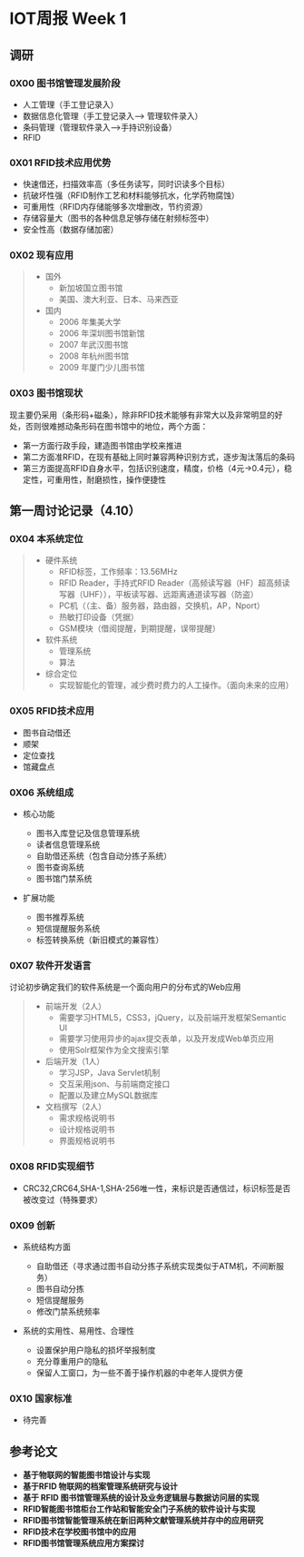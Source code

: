 # IOT周报 Week 1

## 调研

### 0X00 图书馆管理发展阶段

- 人工管理（手工登记录入）
- 数据信息化管理（手工登记录入--> 管理软件录入）
- 条码管理（管理软件录入-->手持识别设备）
- RFID


### 0X01 RFID技术应用优势

- 快速借还，扫描效率高（多任务读写，同时识读多个目标）
- 抗破坏性强（RFID制作工艺和材料能够抗水，化学药物腐蚀）
- 可重用性（RFID内存储能够多次增删改，节约资源）
- 存储容量大（图书的各种信息足够存储在射频标签中）
- 安全性高（数据存储加密）

### 0X02 现有应用

> - 国外
>   - 新加坡国立图书馆
>   - 美国、澳大利亚、日本、马来西亚
> - 国内
>   - 2006 年集美大学
>   - 2006 年深圳图书馆新馆
>   - 2007 年武汉图书馆
>   - 2008 年杭州图书馆
>   - 2009 年厦门少儿图书馆

### 0X03 图书馆现状

现主要仍采用（条形码+磁条），除非RFID技术能够有非常大以及非常明显的好处，否则很难撼动条形码在图书馆中的地位，两个方面：

- 第一方面行政手段，建造图书馆由学校来推进
- 第二方面准RFID，在现有基础上同时兼容两种识别方式，逐步淘汰落后的条码
- 第三方面提高RFID自身水平，包括识别速度，精度，价格（4元->0.4元），稳定性，可重用性，耐磨损性，操作便捷性

## 第一周讨论记录（4.10）

### 0X04 本系统定位

> - 硬件系统
>   - RFID标签，工作频率：13.56MHz
>   - RFID Reader，手持式RFID Reader（高频读写器（HF）超高频读写器（UHF）），平板读写器、远距离通道读写器（防盗）
>   - PC机（（主、备）服务器，路由器，交换机，AP，Nport）
>   - 热敏打印设备（凭据）
>   - GSM模块（借阅提醒，到期提醒，误带提醒）
> - 软件系统
>   - 管理系统
>   - 算法
> - 综合定位
>   - 实现智能化的管理，减少费时费力的人工操作。（面向未来的应用）

### 0X05 RFID技术应用

- 图书自动借还
- 顺架
- 定位查找
- 馆藏盘点

### 0X06 系统组成

- 核心功能
  - 图书入库登记及信息管理系统
  - 读者信息管理系统
  - 自助借还系统（包含自动分拣子系统）
  - 图书查询系统
  - 图书馆门禁系统





- 扩展功能
  - 图书推荐系统
  - 短信提醒服务系统  
  - 标签转换系统（新旧模式的兼容性）


### 0X07 软件开发语言

讨论初步确定我们的软件系统是一个面向用户的分布式的Web应用

> - 前端开发（2人）
>   - 需要学习HTML5，CSS3，jQuery，以及前端开发框架Semantic UI
>   - 需要学习使用异步的ajax提交表单，以及开发成Web单页应用
>   - 使用Solr框架作为全文搜索引擎
> - 后端开发（1人）
>   - 学习JSP，Java Servlet机制
>   - 交互采用json、与前端商定接口
>   - 配置以及建立MySQL数据库
> - 文档撰写（2人）
>   - 需求规格说明书
>   - 设计规格说明书
>   - 界面规格说明书

### 0X08 RFID实现细节

- CRC32,CRC64,SHA-1,SHA-256唯一性，来标识是否通信过，标识标签是否被改变过（特殊要求）

### 0X09 创新

- 系统结构方面
  - 自助借还（寻求通过图书自动分拣子系统实现类似于ATM机，不间断服务）
  - 图书自动分拣
  - 短信提醒服务
  - 修改门禁系统频率

- 系统的实用性、易用性、合理性
  - 设置保护用户隐私的损坏举报制度
  - 充分尊重用户的隐私
  - 保留人工窗口，为一些不善于操作机器的中老年人提供方便


### 0X10 国家标准

- 待完善

## 参考论文

- **基于物联网的智能图书馆设计与实现**
- **基于RFID 物联网的档案管理系统研究与设计**
- **基于 RFID 图书馆管理系统的设计及业务逻辑层与数据访问层的实现**
- **RFID智能图书馆柜台工作站和智能安全门子系统的软件设计与实现**
- **RFID图书馆智能管理系统在新旧两种文献管理系统并存中的应用研究**
- **RFID技术在学校图书馆中的应用**
- **RFID图书馆管理系统应用方案探讨**

